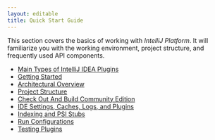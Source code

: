 ```yaml
---
layout: editable
title: Quick Start Guide
---
```


This section covers the basics of working with *IntelliJ Platform*.
It will familiarize you with the working environment, project structure, and frequently used API components.

* [Main Types of IntelliJ IDEA Plugins](basics/types_of_plugins.html)
* [Getting Started](basics/getting_started.html)
* [Architectural Overview](basics/architectural_overview.html)
* [Project Structure](basics/project_structure.html)
* [Check Out And Build Community Edition](basics/checkout_and_build_community.html)
* [IDE Settings, Caches, Logs, and Plugins](basics/settings_caches_logs.html)
* [Indexing and PSI Stubs](basics/indexing_and_psi_stubs.html)
* [Run Configurations](basics/run_configurations.html)
* [Testing Plugins](basics/testing_plugins.html)
